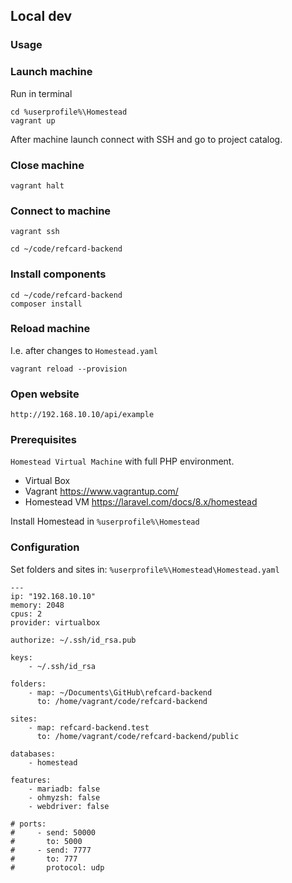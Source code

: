 


## Local dev

### Usage

### Launch machine
Run in terminal

```
cd %userprofile%\Homestead
vagrant up
```

After machine launch connect with SSH
and go to project catalog.

### Close machine

```
vagrant halt
```

### Connect to machine
```
vagrant ssh
```

```
cd ~/code/refcard-backend
```

### Install components

```
cd ~/code/refcard-backend
composer install
```

### Reload machine

I.e. after changes to `Homestead.yaml`

```
vagrant reload --provision
```


### Open website

```
http://192.168.10.10/api/example
```

### Prerequisites

`Homestead Virtual Machine` with full PHP environment.

* Virtual Box
* Vagrant
  https://www.vagrantup.com/
* Homestead VM
  https://laravel.com/docs/8.x/homestead

Install Homestead in `%userprofile%\Homestead`

### Configuration

Set folders and sites in: `%userprofile%\Homestead\Homestead.yaml`

```
---
ip: "192.168.10.10"
memory: 2048
cpus: 2
provider: virtualbox

authorize: ~/.ssh/id_rsa.pub

keys:
    - ~/.ssh/id_rsa

folders:
    - map: ~/Documents\GitHub\refcard-backend
      to: /home/vagrant/code/refcard-backend

sites:
    - map: refcard-backend.test
      to: /home/vagrant/code/refcard-backend/public

databases:
    - homestead

features:
    - mariadb: false
    - ohmyzsh: false
    - webdriver: false

# ports:
#     - send: 50000
#       to: 5000
#     - send: 7777
#       to: 777
#       protocol: udp

```




